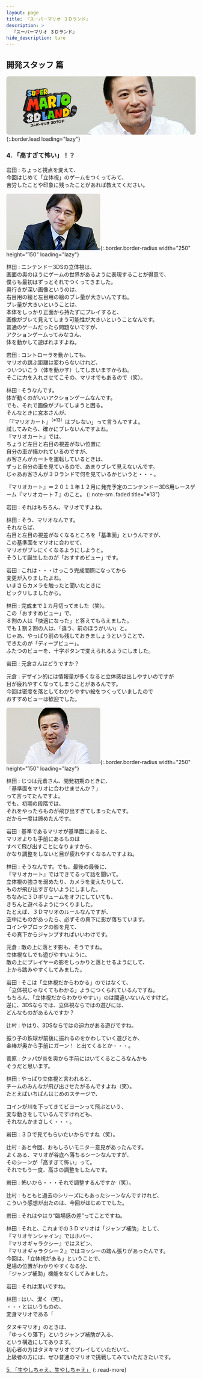 ```yaml
---
layout: page
title: 『スーパーマリオ ３Ｄランド』
description: >
  『スーパーマリオ ３Ｄランド』
hide_description: ture
---
```


## 開発スタッフ 篇

![](/interviews/jp/3ds/arej/vol1/img/mainvisual4.jpg){:.border.lead loading="lazy"}

### 4. 「高すぎて怖い」！？

岩田
: ちょっと視点を変えて、<br>今回はじめて「立体視」のゲームをつくってみて、<br>苦労したことや印象に残ったことがあれば教えてください。

![](/interviews/jp/3ds/arej/vol1/img/photo12.jpg){:.border.border-radius width="250" height="150"  loading="lazy"}

林田
: ニンテンドー3DSの立体視は、<br>画面の奥のほうにゲームの世界があるように表現することが得意で、<br>僕らも最初はずっとそれでつくってきました。<br>奥行きが深い画像というのは、<br>右目用の絵と左目用の絵のブレ量が大きいんですね。<br>ブレ量が大きいということは、<br>本体をしっかり正面から持たずにプレイすると、<br>画像がブレて見えてしまう可能性が大きいということなんです。<br>普通のゲームだったら問題ないですが、<br>アクションゲームってみなさん、<br>体を動かして遊ばれますよね。

岩田
: コントローラを動かしても、<br>マリオの跳ぶ距離は変わらないけれど、<br>ついついこう（体を動かす）してしまいますからね。<br>そこに力を入れさせてこその、マリオでもあるので（笑）。

林田
: そうなんです。<br>体が動くのがいいアクションゲームなんです。<br>でも、それで画像がブレてしまうと困る。<br>そんなときに宮本さんが、<br>「『マリオカート』<sup>（※13）</sup>はブレない」って言うんですよ。<br>試してみたら、確かにブレないんですよね。<br>『マリオカート』では、<br>ちょうど左目と右目の視差がない位置に<br>自分の車が描かれているのですが、<br>お客さんがカートを運転しているときは、<br>ずっと自分の車を見ているので、あまりブレて見えないんです。<br>じゃあお客さんが３Ｄランドで何を見ているかというと・・・。

『マリオカート』＝２０１１年１２月に発売予定のニンテンドー3DS用レースゲーム『マリオカート７』のこと。
{:.note-sm .faded title="※13"}

岩田
: それはもちろん、マリオですよね。

林田
: そう、マリオなんです。<br>それならば、<br>右目と左目の視差がなくなるところを「基準面」というんですが、<br>この基準面をマリオに合わせて、<br>マリオがブレにくくなるようにしようと。<br>そうして誕生したのが「おすすめビュー」です。

岩田
: これは・・・けっこう完成間際になってから<br>変更が入りましたよね。<br>いまさらカメラを触ったと聞いたときに<br>ビックリしましたから。

林田
: 完成まで１カ月切ってました（笑）。<br>この「おすすめビュー」で、<br>８割の人は「快適になった」と答えてもらえました。<br>でも１割２割の人は、「違う、前のほうがいい」と。<br>じゃあ、やっぱり前のも残しておきましょうということで、<br>できたのが「ディープビュー」。<br>ふたつのビューを、十字ボタンで変えられるようにしました。

岩田
: 元倉さんはどうですか？

元倉
: デザイン的には情報量が多くなると立体感は出しやすいのですが<br>目が疲れやすくなってしまうことがあるんです。<br>今回は密度を落としてわかりやすい絵をつくっていましたので<br>おすすめビューは歓迎でした。

![](/interviews/jp/3ds/arej/vol1/img/photo13.jpg){:.border.border-radius width="250" height="150"  loading="lazy"}

林田
: じつは元倉さん、開発初期のときに、<br>「基準面をマリオに合わせませんか？」<br>って言ってたんですよ。<br>でも、初期の段階では、<br>それをやったらものが飛び出すぎてしまったんです。<br>だから一度は諦めたんです。

岩田
: 基準であるマリオが基準面にあると、<br>マリオよりも手前にあるものは<br>すべて飛び出すことになりますから、<br>かなり調整をしないと目が疲れやすくなるんですよね。

林田
: そうなんです。でも、最後の最後に、<br>『マリオカート』ではできてるって話を聞いて。<br>立体視の強さを弱めたり、カメラを変えたりして、<br>ものが飛び出すぎないようにしました。<br>ちなみに３Ｄボリュームをオフにしていても、<br>きちんと遊べるようにつくりました。<br>たとえば、３Ｄマリオのルールなんですが、<br>空中にものがあったら、必ずその真下に影が落ちています。<br>コインやブロックの影を見て、<br>その真下からジャンプすればいいわけです。

元倉
: 敵の上に落とす影も、そうですね。<br>立体視なしでも遊びやすいように、<br>敵の上にプレイヤーの影をしっかりと落とせるようにして、<br>上から踏みやすくしてみました。

岩田
: そこは「立体視だからわかる」のではなくて、<br>「立体視じゃなくてもわかる」ようにつくられているんですね。<br>もちろん、「立体視だからわかりやすい」のは間違いないんですけど。<br>逆に、3DSならでは、立体視ならではの遊びには、<br>どんなものがあるんですか？

辻村
: やはり、3DSならではの迫力がある遊びですね。<br>

振り子の鉄球が前後に振れるのをかわしていく遊びとか、<br>金棒が奥から手前にガーン！ と出てくるとか・・・。

菅原
: クッパが炎を奥から手前にはいてくるところなんかも<br>そうだと思います。

林田
: やっぱり立体視と言われると、<br>チームのみんなが飛び出させたがるんですよね（笑）。<br>たとえばいちばんはじめのステージで、<br>

コインが川を下ってきてビヨーンって飛ぶという、<br>変な動きをしているんですけれども、<br>それなんかまさしく・・・。

岩田
: ３Ｄで見てもらいたいからですね（笑）。

辻村
: あと今回、おもしろいモニター意見があったんです。<br>よくある、マリオが谷底へ落ちるシーンなんですが、<br>そのシーンが「高すぎて怖い」って。<br>それでもう一度、高さの調整をしたんです。

岩田
: 怖いから・・・それで調整するんですか（笑）。

辻村
: もともと過去のシリーズにもあったシーンなんですけれど、<br>こういう感想が出たのは、今回がはじめてでした。

岩田
: それはやはり“臨場感の差”ってことですね。

林田
: それと、これまでの３Ｄマリオは「ジャンプ補助」として、<br>『マリオサンシャイン』ではホバー、<br>『マリオギャラクシー』ではスピン、<br>『マリオギャラクシー２』ではヨッシーの踏ん張りがあったんです。<br>今回は、「立体視がある」ということで、<br>足場の位置がわかりやすくなる分、<br>「ジャンプ補助」機能をなくしてみました。

岩田
: それは潔いですね。

林田
: はい、潔く（笑）。<br>・・・とはいうものの、<br>変身マリオである「

タヌキマリオ」のときは、<br>「ゆっくり落下」というジャンプ補助が入る、<br>という構造にしてあります。<br>初心者の方はタヌキマリオでプレイしていただいて、<br>上級者の方には、ぜひ普通のマリオで挑戦してみていただきたいです。

[5. 「生やしちゃえ、生やしちゃえ」](5.md)
{:.read-more}
